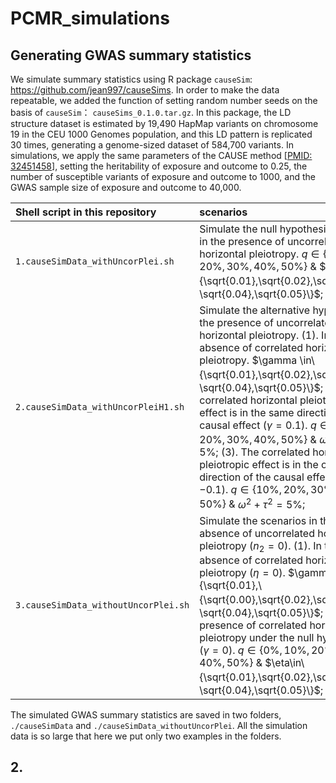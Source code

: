 # PCMR_simulations

## Generating GWAS summary statistics

We simulate summary statistics using R package `causeSim`: https://github.com/jean997/causeSims. In order to make the data repeatable, we added the function of setting random number seeds on the basis of `causeSim`： `causeSims_0.1.0.tar.gz`. In this package, the LD structure dataset is estimated by 19,490                                HapMap variants  on chromosome 19 in the CEU 1000 Genomes population, and this LD pattern is replicated 30 times, generating a genome-sized dataset of 584,700 variants. In simulations, we apply the same parameters of the CAUSE method [[PMID: 32451458](https://pubmed.ncbi.nlm.nih.gov/32451458/)], setting the heritability of exposure and outcome to 0.25, the number of susceptible variants of exposure and outcome to 1000, and the GWAS sample size of exposure and outcome to 40,000. 

| Shell script in this repository      | scenarios                                                    |
| :----------------------------------- | :----------------------------------------------------------- |
| `1.causeSimData_withUncorPlei.sh`    | Simulate the null hypothesis ($\gamma=0$) in the presence of uncorrelated horizontal pleiotropy. $q\in\{0\%,10\%,20\%,30\%,40\%,50\%\}$ & $\eta\in\{\sqrt{0.01},\sqrt{0.02},\sqrt{0.03}，\sqrt{0.04},\sqrt{0.05}\}$; |
| `2.causeSimData_withUncorPleiH1.sh`  | Simulate the alternative hypothesis in the presence of uncorrelated horizontal pleiotropy. (1). In the absence of correlated horizontal pleiotropy. $\gamma \in\{\sqrt{0.01},\sqrt{0.02},\sqrt{0.03}，\sqrt{0.04},\sqrt{0.05}\}$; (2). The correlated horizontal pleiotropic effect is in the same direction of the causal effect ($\gamma=0.1$). $q\in \{10\%,20\%,30\%,40\%,50\%\}$ & $\omega^2+\tau^2=5\%$; (3). The correlated horizontal pleiotropic effect is in the opposite direction of the causal effect ($\gamma=-0.1$). $q \in \{10\%,20\%,30\%,40\%,50\%\}$ & $\omega^2+\tau^2=5\%$; |
| `3.causeSimData_withoutUncorPlei.sh` | Simulate the scenarios in the absence of uncorrelated horizontal pleiotropy ($n_2=0$). (1). In the absence of correlated horizontal pleiotropy ($\eta=0$). $\gamma \in\{\sqrt{0.01},\{\sqrt{0.00},\sqrt{0.02},\sqrt{0.03}，\sqrt{0.04},\sqrt{0.05}\}$; (2). In the presence of correlated horizontal pleiotropy under the null hypothesis ($\gamma= 0$). $q\in \{0\%,10\%,20\%,30\%,40\%,50\%\}$ & $\eta\in\{\sqrt{0.01},\sqrt{0.02},\sqrt{0.03}，\sqrt{0.04},\sqrt{0.05}\}$; |

The simulated GWAS summary statistics are saved in two folders, `./causeSimData` and `./causeSimData_withoutUncorPlei`. All the simulation data is so large that here we put only two examples in the folders. 

## 2. 

